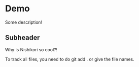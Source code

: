 # Demo

Some description!

## Subheader

Why is Nishikori so cool?!

To track all files, you need to do git add . or give the file names.